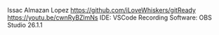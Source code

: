 Issac Almazan Lopez
https://github.com/iLoveWhiskers/gitReady
https://youtu.be/cwnRyBZlmNs
IDE: VSCode
Recording Software: OBS Studio 26.1.1